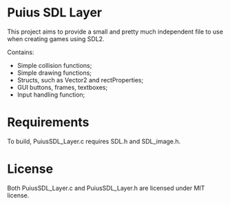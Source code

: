 # Puius SDL Layer
This project aims to provide a small and pretty much independent file to use when creating games using SDL2.

Contains:
- Simple collision functions;
- Simple drawing functions;
- Structs, such as Vector2 and rectProperties;
- GUI buttons, frames, textboxes;
- Input handling function;

# Requirements
To build, PuiusSDL_Layer.c requires SDL.h and SDL_image.h.

# License
Both PuiusSDL_Layer.c and PuiusSDL_Layer.h are licensed under MIT license.
